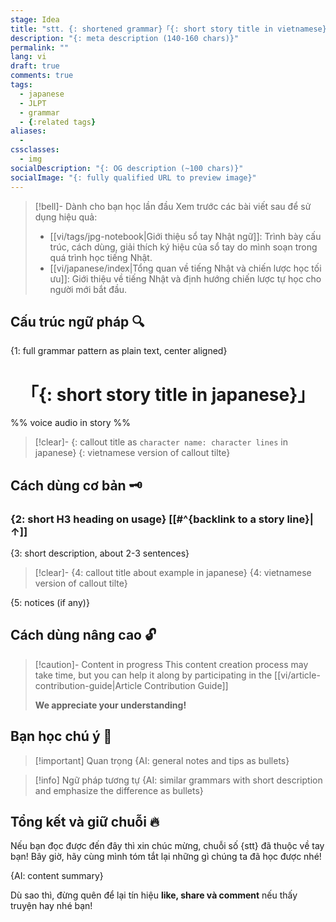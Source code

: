 ```yaml
---
stage: Idea
title: "stt. {: shortened grammar}「{: short story title in vietnamese}」"
description: "{: meta description (140‑160 chars)}"
permalink: ""
lang: vi
draft: true
comments: true
tags:
  - japanese
  - JLPT
  - grammar
  - {:related tags}
aliases:
  - 
cssclasses:
  - img
socialDescription: "{: OG description (~100 chars)}"
socialImage: "{: fully qualified URL to preview image}"
---
```


> [!bell]- Dành cho bạn học lần đầu
> Xem trước các bài viết sau để sử dụng hiệu quả:
> - [[vi/tags/jpg-notebook|Giới thiệu sổ tay Nhật ngữ]]: Trình bày cấu trúc, cách dùng, giải thích ký hiệu của sổ tay do mình soạn trong quá trình học tiếng Nhật.   
> - [[vi/japanese/index|Tổng quan về tiếng Nhật và chiến lược học tối ưu]]: Giới thiệu về tiếng Nhật và định hướng chiến lược tự học cho người mới bắt đầu.    

## Cấu trúc ngữ pháp 🔍
{1: full grammar pattern as plain text, center aligned}

<h1 style="text-align:center">「{: short story title in japanese}」</h1>

%% voice audio in story %%

<!-- use the callout template right below to build story content as a 2/3 person conversation, emphasize sentences using grammar with `[[wikilink]]` that link to below H3 heading about usage. The story must contain all basic usage, be of medium length, and convey a clear meaning -->
> [!clear]- {: callout title as `character name: character lines` in japanese}
> {: vietnamese version of callout tilte}

## Cách dùng cơ bản 🗝️

<!-- use the subsection template in H3 heading right below to present the grammar usages -->
### {2: short H3 heading on usage} [[#^{backlink to a story line}|↑]]
{3: short description, about 2-3 sentences}

<!-- at least 3 examples based on below callout template -->
> [!clear]- {4: callout title about example in japanese}
> {4: vietnamese version of callout tilte}

{5: notices (if any)}

## Cách dùng nâng cao 🔓

> [!caution]- Content in progress
> This content creation process may take time, but you can help it along by participating in the [[vi/article-contribution-guide|Article Contribution Guide]]
>
> **We appreciate your understanding!**

## Bạn học chú ý 👀

> [!important] Quan trọng
> {AI: general notes and tips as bullets}

> [!info] Ngữ pháp tương tự
> {AI: similar grammars with short description and emphasize the difference as bullets}

## Tổng kết và giữ chuỗi 🔥
Nếu bạn đọc được đến đây thì xin chúc mừng, chuỗi số {stt} đã thuộc về tay bạn! Bây giờ, hãy cùng mình tóm tắt lại những gì chúng ta đã học được nhé!

{AI: content summary}

Dù sao thì, đừng quên để lại tín hiệu **like, share và comment** nếu thấy truyện hay nhé bạn!
